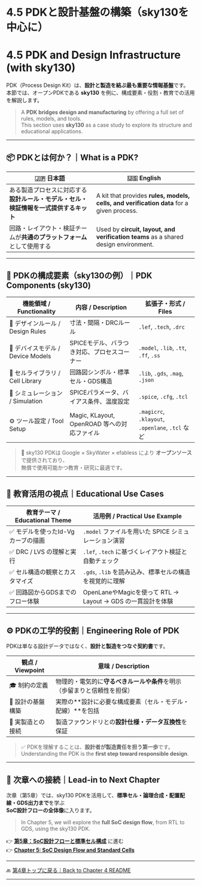# 4.5 PDKと設計基盤の構築（sky130を中心に）  
# 4.5 PDK and Design Infrastructure (with sky130)

PDK（Process Design Kit）は、**設計と製造を結ぶ最も重要な情報基盤**です。  
本節では、オープンPDKである **sky130** を例に、構成要素・役割・教育での活用を解説します。

> A **PDK bridges design and manufacturing** by offering a full set of rules, models, and tools.  
> This section uses **sky130** as a case study to explore its structure and educational applications.

---

## 📦 PDKとは何か？｜What is a PDK?

| 🇯🇵 日本語                                                                                 | 🇺🇸 English                                                                                 |
|------------------------------------------------------------------------------------------|--------------------------------------------------------------------------------------------|
| ある製造プロセスに対応する**設計ルール・モデル・セル・検証情報を一式提供するキット**    | A kit that provides **rules, models, cells, and verification data** for a given process.  |
| 回路・レイアウト・検証チームが**共通のプラットフォーム**として使用する                 | Used by **circuit, layout, and verification teams** as a shared design environment.        |

---

## 🧩 PDKの構成要素（sky130の例）｜PDK Components (sky130)

| 機能領域 / Functionality        | 内容 / Description                                        | 拡張子・形式 / Files                                  |
|----------------------------------|-----------------------------------------------------------|--------------------------------------------------------|
| 🧱 デザインルール / Design Rules | 寸法・間隔・DRCルール                                      | `.lef`, `.tech`, `.drc`                               |
| 🔋 デバイスモデル / Device Models | SPICEモデル、バラつき対応、プロセスコーナー                | `.model`, `.lib`, `.tt`, `.ff`, `.ss`                 |
| 🧩 セルライブラリ / Cell Library | 回路図シンボル・標準セル・GDS構造                          | `.lib`, `.gds`, `.mag`, `.json`                       |
| 🧪 シミュレーション / Simulation  | SPICEパラメータ、バイアス条件、温度設定                    | `.spice`, `.cfg`, `.tcl`                              |
| ⚙️ ツール設定 / Tool Setup        | Magic, KLayout, OpenROAD 等への対応ファイル                | `.magicrc`, `.klayout`, `.openlane`, `.tcl` など      |

> 📌 sky130 PDKは Google × SkyWater × efabless により **オープンソース**で提供されており、  
> 無償で使用可能かつ教育・研究に最適です。

---

## 🧠 教育活用の視点｜Educational Use Cases

| 教育テーマ / Educational Theme         | 活用例 / Practical Use Example                                      |
|----------------------------------------|----------------------------------------------------------------------|
| ✅ モデルを使ったId-Vgカーブの描画     | `.model` ファイルを用いた SPICE シミュレーション演習               |
| ✅ DRC / LVS の理解と実行               | `.lef`, `.tech` に基づくレイアウト検証と自動チェック                |
| ✅ セル構造の観察とカスタマイズ         | `.gds`, `.lib` を読み込み、標準セルの構造を視覚的に理解             |
| ✅ 回路図からGDSまでのフロー体験       | OpenLaneやMagicを使って RTL → Layout → GDS の一貫設計を体験        |

---

## ⚙ PDKの工学的役割｜Engineering Role of PDK

PDKは単なる設計データではなく、**設計と製造をつなぐ契約書**です。

| 観点 / Viewpoint         | 意味 / Description                                                                 |
|--------------------------|--------------------------------------------------------------------------------------|
| 🎓 制約の定義             | 物理的・電気的に**守るべきルールや条件**を明示（歩留まりと信頼性を担保）         |
| 🧱 設計の基盤構築         | 実際の**設計に必要な構成要素（セル・モデル・配線）**を包括                      |
| 🔄 実製造との接続         | 製造ファウンドリとの**設計仕様・データ互換性**を保証                             |

> ✅ PDKを理解することは、**設計者が製造責任を担う第一歩**です。  
> Understanding the PDK is the **first step toward responsible design**.

---

## 🔄 次章への接続｜Lead-in to Next Chapter

次章（第5章）では、sky130 PDKを活用して、**標準セル・論理合成・配置配線・GDS出力まで**を学ぶ  
**SoC設計フローの全体像**に入ります。

> In Chapter 5, we will explore the **full SoC design flow**, from RTL to GDS, using the sky130 PDK.

👉 [**第5章：SoC設計フローと標準セル構成**](../chapter5_soc_design_flow/README.md) に進む  
👉 [**Chapter 5: SoC Design Flow and Standard Cells**](../chapter5_soc_design_flow/README.md)

---

🔙 [第4章トップに戻る｜Back to Chapter 4 README](README.md)

---

